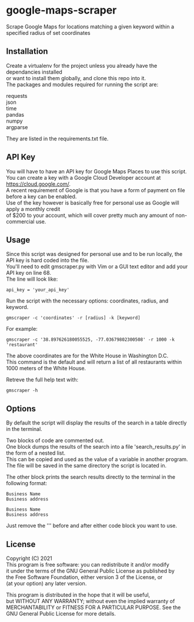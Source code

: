 # google-maps-scraper
Scrape Google Maps for locations matching a given keyword within a specified radius of set coordinates

## Installation

Create a virtualenv for the project unless you already have the dependancies installed  
or want to install them globally, and clone this repo into it.  
The packages and modules required for running the script are:  

requests  
json  
time  
pandas  
numpy  
argparse  

They are listed in the requirements.txt file.

## API Key

You will have to have an API key for Google Maps Places to use this script.   
You can create a key with a Google Cloud Developer account at https://cloud.google.com/.  
A recent requirement of Google is that you have a form of payment on file before a key can be enabled.  
Use of the key however is basically free for personal use as Google will apply a monthly credit  
of $200 to your account, which will cover pretty much any amount of non-commercial use.

## Usage

Since this script was designed for personal use and to be run locally, the API key is hard coded into the file.  
You'll need to edit gmscraper.py with Vim or a GUI text editor and add your API key on line 68.  
The line will look like:  

    api_key = 'your_api_key'
    
Run the script with the necessary options: coordinates, radius, and keyword.  

    gmscraper -c 'coordinates' -r [radius] -k [keyword]
    
For example:

    gmscraper -c '38.897626180055525, -77.03679802300508' -r 1000 -k 'restaurant'
    
The above coordinates are for the White House in Washington D.C.  
This command is the default and will return a list of all restaurants within 1000 meters of the White House.

Retreve the full help text with:

    gmscraper -h
    
## Options

By default the script will display the results of the search in a table directly in the terminal.

Two blocks of code are commented out.  
One block dumps the results of the search into a file 'search_results.py' in the form of a nested list.  
This can be copied and used as the value of a variable in another program.  
The file will be saved in the same directory the script is located in.  

The other block prints the search results directly to the terminal in the following format:  

    Business Name  
    Business address  
    
    Business Name  
    Business address
    
Just remove the ''' before and after either code block you want to use.

## License

Copyright (C) 2021  
   This program is free software: you can redistribute it and/or modify  
   it under the terms of the GNU General Public License as published by  
   the Free Software Foundation, either version 3 of the License, or  
   (at your option) any later version.
   
  This program is distributed in the hope that it will be useful,  
  but WITHOUT ANY WARRANTY; without even the implied warranty of  
  MERCHANTABILITY or FITNESS FOR A PARTICULAR PURPOSE.  See the  
  GNU General Public License for more details.

